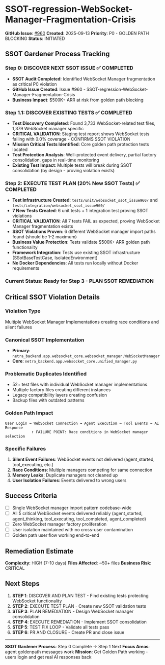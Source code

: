 # SSOT-regression-WebSocket-Manager-Fragmentation-Crisis

**GitHub Issue**: [#960](https://github.com/netra-systems/netra-apex/issues/960)
**Created**: 2025-09-13
**Priority**: P0 - GOLDEN PATH BLOCKING
**Status**: INITIATED

## SSOT Gardener Process Tracking

### Step 0: DISCOVER NEXT SSOT ISSUE ✅ COMPLETED
- **SSOT Audit Completed**: Identified WebSocket Manager fragmentation as critical P0 violation
- **GitHub Issue Created**: Issue #960 - SSOT-regression-WebSocket-Manager-Fragmentation-Crisis
- **Business Impact**: $500K+ ARR at risk from golden path blocking

### Step 1.1: DISCOVER EXISTING TESTS ✅ COMPLETED
- **Test Discovery Completed**: Found 3,733 WebSocket-related test files, 1,379 WebSocket manager specific
- **CRITICAL VALIDATION**: Staging test report shows WebSocket tests failing with 0.0% coverage - CONFIRMS SSOT VIOLATION
- **Mission Critical Tests Identified**: Core golden path protection tests located
- **Test Protection Analysis**: Well-protected event delivery, partial factory consolidation, gaps in real-time monitoring
- **Existing Test Impact**: Multiple tests will break during SSOT consolidation (by design - proving violation exists)

### Step 2: EXECUTE TEST PLAN (20% New SSOT Tests) ✅ COMPLETED
- **Test Infrastructure Created**: `tests/unit/websocket_ssot_issue960/` and `tests/integration/websocket_ssot_issue960/`
- **7 New Tests Created**: 6 unit tests + 1 integration test proving SSOT violations
- **CRITICAL VALIDATION**: All 7 tests FAIL as expected, proving WebSocket Manager fragmentation exists
- **SSOT Violations Proven**: 6 different WebSocket manager import paths found (should be 1-2 maximum)
- **Business Value Protection**: Tests validate $500K+ ARR golden path functionality
- **Framework Integration**: Tests use existing SSOT infrastructure (SSotBaseTestCase, IsolatedEnvironment)
- **No Docker Dependencies**: All tests run locally without Docker requirements

### Current Status: Ready for Step 3 - PLAN SSOT REMEDIATION

## Critical SSOT Violation Details

### Violation Type
Multiple WebSocket Manager Implementations creating race conditions and silent failures

### Canonical SSOT Implementation
- **Primary**: `netra_backend.app.websocket_core.websocket_manager.WebSocketManager`
- **Core**: `netra_backend.app.websocket_core.unified_manager.py`

### Problematic Duplicates Identified
- 52+ test files with individual WebSocket manager implementations
- Multiple factory files creating different instances
- Legacy compatibility layers creating confusion
- Backup files with outdated patterns

### Golden Path Impact
```
User Login → WebSocket Connection → Agent Execution → Tool Events → AI Response
            ↑ FAILURE POINT: Race conditions in WebSocket manager selection
```

### Specific Failures
1. **Silent Event Failures**: WebSocket events not delivered (agent_started, tool_executing, etc.)
2. **Race Conditions**: Multiple managers competing for same connection
3. **Memory Leaks**: Duplicate managers not cleaned up
4. **User Isolation Failures**: Events delivered to wrong users

## Success Criteria
- [ ] Single WebSocket manager import pattern codebase-wide
- [ ] All 5 critical WebSocket events delivered reliably (agent_started, agent_thinking, tool_executing, tool_completed, agent_completed)
- [ ] Zero WebSocket manager factory proliferation
- [ ] User isolation maintained with no cross-user contamination
- [ ] Golden path user flow working end-to-end

## Remediation Estimate
**Complexity**: HIGH (7-10 days)
**Files Affected**: ~50+ files
**Business Risk**: CRITICAL

## Next Steps
1. **STEP 1**: DISCOVER AND PLAN TEST - Find existing tests protecting WebSocket functionality
2. **STEP 2**: EXECUTE TEST PLAN - Create new SSOT validation tests
3. **STEP 3**: PLAN REMEDIATION - Design WebSocket manager consolidation
4. **STEP 4**: EXECUTE REMEDIATION - Implement SSOT consolidation
5. **STEP 5**: TEST FIX LOOP - Validate all tests pass
6. **STEP 6**: PR AND CLOSURE - Create PR and close issue

---
**SSOT Gardener Process**: Step 0 Complete → Step 1 Next
**Focus Areas**: agent goldenpath messages work
**Mission**: Get Golden Path working - users login and get real AI responses back
